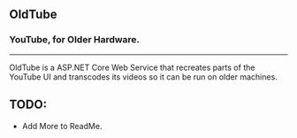 ## OldTube
### YouTube, for Older Hardware.
___

OldTube is a ASP.NET Core Web Service that recreates parts of the YouTube UI and transcodes its videos so it can be run on older machines.

## TODO:

- Add More to ReadMe.